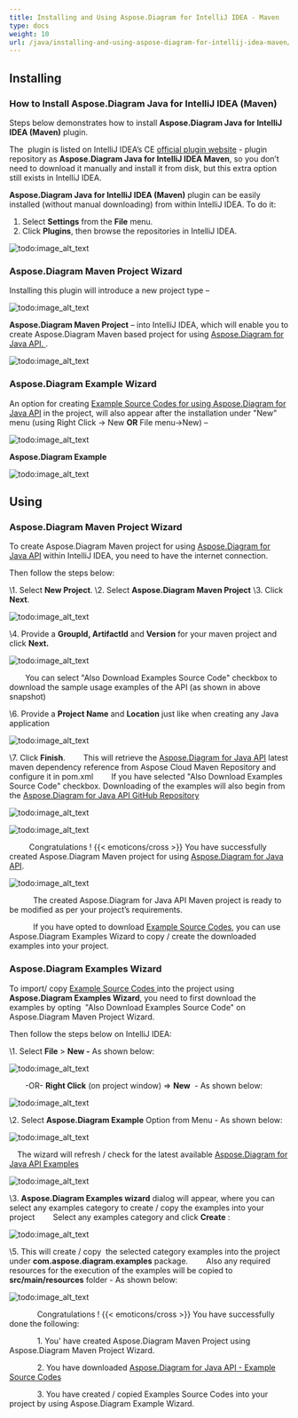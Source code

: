 ```yaml
---
title: Installing and Using Aspose.Diagram for IntelliJ IDEA - Maven
type: docs
weight: 10
url: /java/installing-and-using-aspose-diagram-for-intellij-idea-maven/
---
```


## **Installing**
### **How to Install Aspose.Diagram Java for IntelliJ IDEA (Maven)**
Steps below demonstrates how to install **Aspose.Diagram Java for IntelliJ IDEA (Maven)** plugin.

The  plugin is listed on IntelliJ IDEA’s CE [official plugin website](https://goo.gl/JjSReR) - plugin repository as **Aspose.Diagram Java for IntelliJ IDEA Maven**, so you don’t need to download it manually and install it from disk, but this extra option still exists in IntelliJ IDEA.

**Aspose.Diagram Java for IntelliJ IDEA (Maven)** plugin can be easily installed (without manual downloading) from within IntelliJ IDEA. To do it:

1. Select **Settings** from the **File** menu.
1. Click **Plugins**, then browse the repositories in IntelliJ IDEA. 

![todo:image_alt_text](http://i.imgur.com/CTDCnTb.jpg)
### **Aspose.Diagram Maven Project Wizard**
Installing this plugin will introduce a new project type – 

![todo:image_alt_text](http://download-codeplex.sec.s-msft.com/Download/SourceControlFileDownload.ashx?ProjectName=asposediagramjavaintellij&changeSetId=6bf310487f22abe8deaebf186b4fc55583a85b5b&itemId=src%2fresources%2fasposeSmall.png)

**Aspose.Diagram Maven Project** – into IntelliJ IDEA, which will enable you to create Aspose.Diagram Maven based project for using [Aspose.Diagram for Java API. ](http://goo.gl/pNOaGJ). 

![todo:image_alt_text](http://i.imgur.com/ZjhvjDU.jpg)
### **Aspose.Diagram Example Wizard**
An option for creating [Example Source Codes for using Aspose.Diagram for Java API](https://goo.gl/UCIYLO) in the project, will also appear after the installation under "New" menu (using Right Click -> New **OR** File menu->New) – 

![todo:image_alt_text](http://download-codeplex.sec.s-msft.com/Download/SourceControlFileDownload.ashx?ProjectName=asposediagramjavaintellij&changeSetId=6bf310487f22abe8deaebf186b4fc55583a85b5b&itemId=src%2fresources%2fasposeSmall.png)

**Aspose.Diagram Example**

![todo:image_alt_text](http://i.imgur.com/68DKzJu.jpg)
## **Using**
### **Aspose.Diagram Maven Project Wizard**
To create Aspose.Diagram Maven project for using [Aspose.Diagram for Java API](http://goo.gl/pNOaGJ) within IntelliJ IDEA, you need to have the internet connection.

Then follow the steps below:

\1. Select **New Project**.
\2. Select **Aspose.Diagram Maven Project** 
\3. Click **Next**. 

![todo:image_alt_text](http://i.imgur.com/ZjhvjDU.jpg)


\4. Provide a **GroupId, ArtifactId** and **Version** for your maven project and click **Next.**

![todo:image_alt_text](http://i.imgur.com/iAiYqcC.jpg)


`    `You can select "Also Download Examples Source Code" checkbox to download the sample usage examples of the API (as shown in above snapshot)

\6. Provide a **Project Name** and **Location** just like when creating any Java application

![todo:image_alt_text](http://i.imgur.com/0gulhIV.jpg)


\7. Click **Finish**.
`    `This will retrieve the [Aspose.Diagram for Java API](http://goo.gl/pNOaGJ) latest maven dependency reference from Aspose Cloud Maven Repository and configure it in pom.xml
`    `If you have selected "Also Download Examples Source Code" checkbox. Downloading of the examples will also begin from the [Aspose.Diagram for Java API GitHub Repository](https://goo.gl/UCIYLO)

![todo:image_alt_text](http://i.imgur.com/9k59ehL.jpg)

![todo:image_alt_text](http://i.imgur.com/96qBPax.jpg)

`     `Congratulations ! {{< emoticons/cross >}} You have successfully created Aspose.Diagram Maven project for using [Aspose.Diagram for Java API](http://goo.gl/pNOaGJ).

![todo:image_alt_text](http://i.imgur.com/uHrjYHq.jpg)

`      `The created Aspose.Diagram for Java API Maven project is ready to be modified as per your project’s requirements.

`      `If you have opted to download [Example Source Codes](https://goo.gl/UCIYLO), you can use Aspose.Diagram Examples Wizard to copy / create the downloaded examples into your project.
### **Aspose.Diagram Examples Wizard**
To import/ copy [Example Source Codes ](https://goo.gl/UCIYLO)into the project using **Aspose.Diagram Examples Wizard**, you need to first download the examples by opting  "Also Download Examples Source Code" on Aspose.Diagram Maven Project Wizard.

Then follow the steps below on IntelliJ IDEA:

\1. Select **File** > **New -** As shown below: 

![todo:image_alt_text](http://i.imgur.com/N8tT9Q0.jpg)


`    `-OR- **Right Click** (on project window) => **New**  - As shown below: 

![todo:image_alt_text](http://i.imgur.com/aUBWkhp.jpg)


\2. Select **Aspose.Diagram Example** Option from Menu - As shown below: 

![todo:image_alt_text](http://i.imgur.com/tVGGfhY.jpg)


`  `The wizard will refresh / check for the latest available [Aspose.Diagram for Java API Examples](https://goo.gl/UCIYLO) 

![todo:image_alt_text](http://i.imgur.com/5PZwsuq.jpg)


\3. **Aspose.Diagram Examples wizard** dialog will appear, where you can select any examples category to create / copy the examples into your project
`    `Select any examples category and click **Create** : 

![todo:image_alt_text](http://i.imgur.com/68DKzJu.jpg)


\5. This will create / copy  the selected category examples into the project under **com.aspose.diagram.examples** package.
`    `Also any required resources for the execution of the examples will be copied to **src/main/resources** folder - As shown below:

![todo:image_alt_text](http://i.imgur.com/DyAl0u5.jpg)



`       `Congratulations ! {{< emoticons/cross >}} You have successfully done the following:

`       `1. You' have created Aspose.Diagram Maven Project using Aspose.Diagram Maven Project Wizard.

`       `2. You have downloaded [Aspose.Diagram for Java API - Example Source Codes](https://goo.gl/UCIYLO)

`       `3. You have created / copied Examples Source Codes into your project by using Aspose.Diagram Example Wizard.
